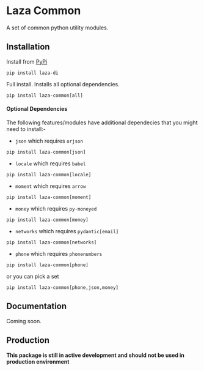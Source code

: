 # Laza Common

A set of common python utility modules.




## Installation

Install from [PyPi](https://pypi.org/project/laza-common/)

```
pip install laza-di
```

Full install. Installs all optional dependencies.
```
pip install laza-common[all]
```


#### Optional Dependencies

The following features/modules have additional dependecies that you might need to install:-

- `json` which requires `orjson`
```
pip install laza-common[json]
```
- `locale` which requires `babel`
```
pip install laza-common[locale]
```
- `moment` which requires `arrow`
```
pip install laza-common[moment]
```
- `money` which requires `py-moneyed`
```
pip install laza-common[money]
```
- `networks` which requires `pydantic[email]`
```
pip install laza-common[networks]
```
- `phone` which requires `phonenumbers`
```
pip install laza-common[phone]
```

or you can pick a set
```
pip install laza-common[phone,json,money]
```



## Documentation

Coming soon.


## Production

__This package is still in active development and should not be used in production environment__

